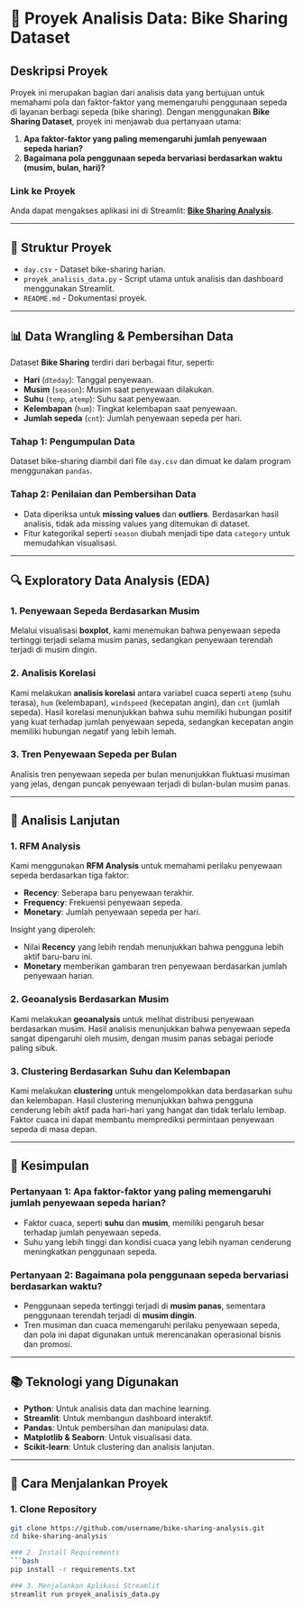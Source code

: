 # 🚴 Proyek Analisis Data: Bike Sharing Dataset

## Deskripsi Proyek
Proyek ini merupakan bagian dari analisis data yang bertujuan untuk memahami pola dan faktor-faktor yang memengaruhi penggunaan sepeda di layanan berbagi sepeda (bike sharing). Dengan menggunakan **Bike Sharing Dataset**, proyek ini menjawab dua pertanyaan utama:

1. **Apa faktor-faktor yang paling memengaruhi jumlah penyewaan sepeda harian?**
2. **Bagaimana pola penggunaan sepeda bervariasi berdasarkan waktu (musim, bulan, hari)?**

### Link ke Proyek
Anda dapat mengakses aplikasi ini di Streamlit: [**Bike Sharing Analysis**](#link-ke-streamlit-atau-repository).

---

## 📁 Struktur Proyek
- `day.csv` - Dataset bike-sharing harian.
- `proyek_analisis_data.py` - Script utama untuk analisis dan dashboard menggunakan Streamlit.
- `README.md` - Dokumentasi proyek.

---

## 📊 Data Wrangling & Pembersihan Data

Dataset **Bike Sharing** terdiri dari berbagai fitur, seperti:
- **Hari** (`dteday`): Tanggal penyewaan.
- **Musim** (`season`): Musim saat penyewaan dilakukan.
- **Suhu** (`temp`, `atemp`): Suhu saat penyewaan.
- **Kelembapan** (`hum`): Tingkat kelembapan saat penyewaan.
- **Jumlah sepeda** (`cnt`): Jumlah penyewaan sepeda per hari.

### Tahap 1: Pengumpulan Data
Dataset bike-sharing diambil dari file `day.csv` dan dimuat ke dalam program menggunakan `pandas`.

### Tahap 2: Penilaian dan Pembersihan Data
- Data diperiksa untuk **missing values** dan **outliers**. Berdasarkan hasil analisis, tidak ada missing values yang ditemukan di dataset.
- Fitur kategorikal seperti `season` diubah menjadi tipe data `category` untuk memudahkan visualisasi.

---

## 🔍 Exploratory Data Analysis (EDA)

### 1. **Penyewaan Sepeda Berdasarkan Musim**
Melalui visualisasi **boxplot**, kami menemukan bahwa penyewaan sepeda tertinggi terjadi selama musim panas, sedangkan penyewaan terendah terjadi di musim dingin.

### 2. **Analisis Korelasi**
Kami melakukan **analisis korelasi** antara variabel cuaca seperti `atemp` (suhu terasa), `hum` (kelembapan), `windspeed` (kecepatan angin), dan `cnt` (jumlah sepeda). Hasil korelasi menunjukkan bahwa suhu memiliki hubungan positif yang kuat terhadap jumlah penyewaan sepeda, sedangkan kecepatan angin memiliki hubungan negatif yang lebih lemah.

### 3. **Tren Penyewaan Sepeda per Bulan**
Analisis tren penyewaan sepeda per bulan menunjukkan fluktuasi musiman yang jelas, dengan puncak penyewaan terjadi di bulan-bulan musim panas.

---

## 🚴 Analisis Lanjutan

### 1. **RFM Analysis**
Kami menggunakan **RFM Analysis** untuk memahami perilaku penyewaan sepeda berdasarkan tiga faktor:
- **Recency**: Seberapa baru penyewaan terakhir.
- **Frequency**: Frekuensi penyewaan sepeda.
- **Monetary**: Jumlah penyewaan sepeda per hari.

Insight yang diperoleh:
- Nilai **Recency** yang lebih rendah menunjukkan bahwa pengguna lebih aktif baru-baru ini.
- **Monetary** memberikan gambaran tren penyewaan berdasarkan jumlah penyewaan harian.

### 2. **Geoanalysis Berdasarkan Musim**
Kami melakukan **geoanalysis** untuk melihat distribusi penyewaan berdasarkan musim. Hasil analisis menunjukkan bahwa penyewaan sepeda sangat dipengaruhi oleh musim, dengan musim panas sebagai periode paling sibuk.

### 3. **Clustering Berdasarkan Suhu dan Kelembapan**
Kami melakukan **clustering** untuk mengelompokkan data berdasarkan suhu dan kelembapan. Hasil clustering menunjukkan bahwa pengguna cenderung lebih aktif pada hari-hari yang hangat dan tidak terlalu lembap. Faktor cuaca ini dapat membantu memprediksi permintaan penyewaan sepeda di masa depan.

---

## 📝 Kesimpulan

### Pertanyaan 1: Apa faktor-faktor yang paling memengaruhi jumlah penyewaan sepeda harian?
- Faktor cuaca, seperti **suhu** dan **musim**, memiliki pengaruh besar terhadap jumlah penyewaan sepeda.
- Suhu yang lebih tinggi dan kondisi cuaca yang lebih nyaman cenderung meningkatkan penggunaan sepeda.

### Pertanyaan 2: Bagaimana pola penggunaan sepeda bervariasi berdasarkan waktu?
- Penggunaan sepeda tertinggi terjadi di **musim panas**, sementara penggunaan terendah terjadi di **musim dingin**.
- Tren musiman dan cuaca memengaruhi perilaku penyewaan sepeda, dan pola ini dapat digunakan untuk merencanakan operasional bisnis dan promosi.

---

## 📚 Teknologi yang Digunakan

- **Python**: Untuk analisis data dan machine learning.
- **Streamlit**: Untuk membangun dashboard interaktif.
- **Pandas**: Untuk pembersihan dan manipulasi data.
- **Matplotlib & Seaborn**: Untuk visualisasi data.
- **Scikit-learn**: Untuk clustering dan analisis lanjutan.

---

## 🚀 Cara Menjalankan Proyek

### 1. Clone Repository
```bash
git clone https://github.com/username/bike-sharing-analysis.git
cd bike-sharing-analysis

### 2. Install Requirements
```bash
pip install -r requirements.txt

### 3. Menjalankan Aplikasi Streamlit
streamlit run proyek_analisis_data.py
